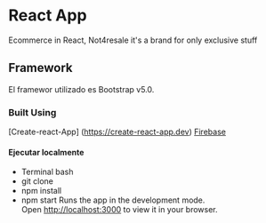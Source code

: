 # React App

Ecommerce in React, Not4resale it's a brand for only exclusive stuff

## Framework
El framewor utilizado es Bootstrap v5.0.

### Built Using

[Create-react-App] (https://create-react-app.dev)
[Firebase](https://firebase.com)

#### Ejecutar localmente

- Terminal bash
- git clone
- npm install
- npm start
Runs the app in the development mode.\
Open [http://localhost:3000](http://localhost:3000) to view it in your browser.

